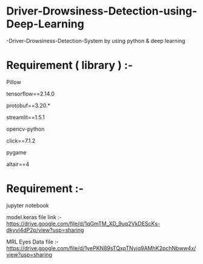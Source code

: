 # Driver-Drowsiness-Detection-using-Deep-Learning
-Driver-Drowsiness-Detection-System by using python &amp; deep learning

# Requirement ( library ) :-

Pillow

tensorflow==2.14.0

protobuf==3.20.*

streamlit==1.5.1

opencv-python

click==7.1.2 

pygame

altair==4
 
# Requirement :-

jupyter notebook 


model.keras file link :- https://drive.google.com/file/d/1qGmTM_XD_9uq2VkDEScKs-dkyvl4dP2p/view?usp=sharing

MRL Eyes Data file :- https://drive.google.com/file/d/1yePKN89sTQxpTNyiq9AMhK2pchNbww4x/view?usp=sharing
